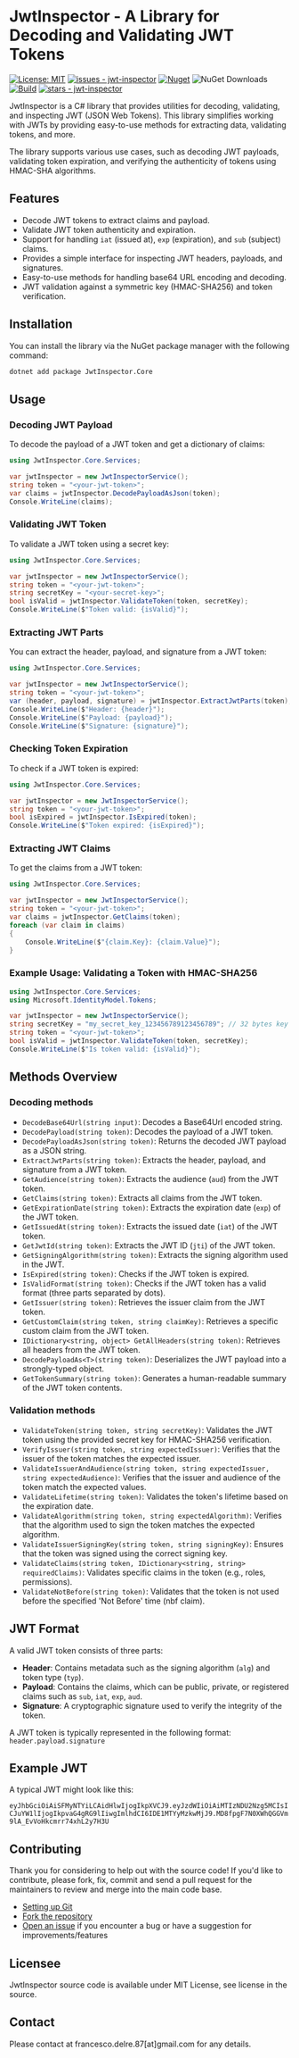 # JwtInspector - A Library for Decoding and Validating JWT Tokens

[![License: MIT](https://img.shields.io/badge/License-MIT-yellow.svg)](https://opensource.org/licenses/MIT)
[![issues - jwt-inspector](https://img.shields.io/github/issues/engineering87/jwt-inspector)](https://github.com/engineering87/jwt-inspector/issues)
[![Nuget](https://img.shields.io/nuget/v/JwtInspector.Core?style=plastic)](https://www.nuget.org/packages/JwtInspector.Core)
![NuGet Downloads](https://img.shields.io/nuget/dt/JwtInspector.Core)
[![Build](https://github.com/engineering87/jwt-inspector/actions/workflows/dotnet.yml/badge.svg)](https://github.com/engineering87/jwt-inspector/actions/workflows/dotnet.yml)
[![stars - jwt-inspector](https://img.shields.io/github/stars/engineering87/jwt-inspector?style=social)](https://github.com/engineering87/jwt-inspector)

JwtInspector is a C# library that provides utilities for decoding, validating, and inspecting JWT (JSON Web Tokens). This library simplifies working with JWTs by providing easy-to-use methods for extracting data, validating tokens, and more. 

The library supports various use cases, such as decoding JWT payloads, validating token expiration, and verifying the authenticity of tokens using HMAC-SHA algorithms.

## Features

- Decode JWT tokens to extract claims and payload.
- Validate JWT token authenticity and expiration.
- Support for handling `iat` (issued at), `exp` (expiration), and `sub` (subject) claims.
- Provides a simple interface for inspecting JWT headers, payloads, and signatures.
- Easy-to-use methods for handling base64 URL encoding and decoding.
- JWT validation against a symmetric key (HMAC-SHA256) and token verification.

## Installation

You can install the library via the NuGet package manager with the following command:

```bash
dotnet add package JwtInspector.Core
```

## Usage

### Decoding JWT Payload

To decode the payload of a JWT token and get a dictionary of claims:

```csharp
using JwtInspector.Core.Services;

var jwtInspector = new JwtInspectorService();
string token = "<your-jwt-token>";
var claims = jwtInspector.DecodePayloadAsJson(token);
Console.WriteLine(claims);
```

### Validating JWT Token

To validate a JWT token using a secret key:

```csharp
using JwtInspector.Core.Services;

var jwtInspector = new JwtInspectorService();
string token = "<your-jwt-token>";
string secretKey = "<your-secret-key>";
bool isValid = jwtInspector.ValidateToken(token, secretKey);
Console.WriteLine($"Token valid: {isValid}");
```

### Extracting JWT Parts

You can extract the header, payload, and signature from a JWT token:

```csharp
using JwtInspector.Core.Services;

var jwtInspector = new JwtInspectorService();
string token = "<your-jwt-token>";
var (header, payload, signature) = jwtInspector.ExtractJwtParts(token);
Console.WriteLine($"Header: {header}");
Console.WriteLine($"Payload: {payload}");
Console.WriteLine($"Signature: {signature}");
```

### Checking Token Expiration

To check if a JWT token is expired:

```csharp
using JwtInspector.Core.Services;

var jwtInspector = new JwtInspectorService();
string token = "<your-jwt-token>";
bool isExpired = jwtInspector.IsExpired(token);
Console.WriteLine($"Token expired: {isExpired}");
```

### Extracting JWT Claims

To get the claims from a JWT token:

```csharp
using JwtInspector.Core.Services;

var jwtInspector = new JwtInspectorService();
string token = "<your-jwt-token>";
var claims = jwtInspector.GetClaims(token);
foreach (var claim in claims)
{
    Console.WriteLine($"{claim.Key}: {claim.Value}");
}
```

### Example Usage: Validating a Token with HMAC-SHA256

```csharp
using JwtInspector.Core.Services;
using Microsoft.IdentityModel.Tokens;

var jwtInspector = new JwtInspectorService();
string secretKey = "my_secret_key_123456789123456789"; // 32 bytes key
string token = "<your-jwt-token>";
bool isValid = jwtInspector.ValidateToken(token, secretKey);
Console.WriteLine($"Is token valid: {isValid}");
```

## Methods Overview

### Decoding methods

- `DecodeBase64Url(string input)`: Decodes a Base64Url encoded string.
- `DecodePayload(string token)`: Decodes the payload of a JWT token.
- `DecodePayloadAsJson(string token)`: Returns the decoded JWT payload as a JSON string.
- `ExtractJwtParts(string token)`: Extracts the header, payload, and signature from a JWT token.
- `GetAudience(string token)`: Extracts the audience (`aud`) from the JWT token.
- `GetClaims(string token)`: Extracts all claims from the JWT token.
- `GetExpirationDate(string token)`: Extracts the expiration date (`exp`) of the JWT token.
- `GetIssuedAt(string token)`: Extracts the issued date (`iat`) of the JWT token.
- `GetJwtId(string token)`: Extracts the JWT ID (`jti`) of the JWT token.
- `GetSigningAlgorithm(string token)`: Extracts the signing algorithm used in the JWT.
- `IsExpired(string token)`: Checks if the JWT token is expired.
- `IsValidFormat(string token)`: Checks if the JWT token has a valid format (three parts separated by dots).
- `GetIssuer(string token)`: Retrieves the issuer claim from the JWT token.
- `GetCustomClaim(string token, string claimKey)`: Retrieves a specific custom claim from the JWT token.
- `IDictionary<string, object> GetAllHeaders(string token)`: Retrieves all headers from the JWT token.
- `DecodePayloadAs<T>(string token)`: Deserializes the JWT payload into a strongly-typed object.
- `GetTokenSummary(string token)`: Generates a human-readable summary of the JWT token contents.

### Validation methods

- `ValidateToken(string token, string secretKey)`: Validates the JWT token using the provided secret key for HMAC-SHA256 verification.
- `VerifyIssuer(string token, string expectedIssuer)`: Verifies that the issuer of the token matches the expected issuer.
- `ValidateIssuerAndAudience(string token, string expectedIssuer, string expectedAudience)`: Verifies that the issuer and audience of the token match the expected values.
- `ValidateLifetime(string token)`: Validates the token's lifetime based on the expiration date.
- `ValidateAlgorithm(string token, string expectedAlgorithm)`: Verifies that the algorithm used to sign the token matches the expected algorithm.
- `ValidateIssuerSigningKey(string token, string signingKey)`: Ensures that the token was signed using the correct signing key.
- `ValidateClaims(string token, IDictionary<string, string> requiredClaims)`: Validates specific claims in the token (e.g., roles, permissions).
- `ValidateNotBefore(string token)`: Validates that the token is not used before the specified 'Not Before' time (nbf claim).

## JWT Format

A valid JWT token consists of three parts:

- **Header**: Contains metadata such as the signing algorithm (`alg`) and token type (`typ`).
- **Payload**: Contains the claims, which can be public, private, or registered claims such as `sub`, `iat`, `exp`, `aud`.
- **Signature**: A cryptographic signature used to verify the integrity of the token.

A JWT token is typically represented in the following format: `header.payload.signature`

## Example JWT

A typical JWT might look like this:

`eyJhbGciOiAiSFMyNTYiLCAidHlwIjogIkpXVCJ9.eyJzdWIiOiAiMTIzNDU2Nzg5MCIsICJuYW1lIjogIkpvaG4gRG9lIiwgImlhdCI6IDE1MTYyMzkwMjJ9.MD8fpgF7N0XWhQGGVm9lA_EvVoHkcmrr74xhL2y7H3U`

## Contributing
Thank you for considering to help out with the source code!
If you'd like to contribute, please fork, fix, commit and send a pull request for the maintainers to review and merge into the main code base.

 * [Setting up Git](https://docs.github.com/en/get-started/getting-started-with-git/set-up-git)
 * [Fork the repository](https://docs.github.com/en/pull-requests/collaborating-with-pull-requests/working-with-forks/fork-a-repo)
 * [Open an issue](https://github.com/engineering87/jwt-inspector/issues) if you encounter a bug or have a suggestion for improvements/features

## Licensee
JwtInspector source code is available under MIT License, see license in the source.

## Contact
Please contact at francesco.delre.87[at]gmail.com for any details.
